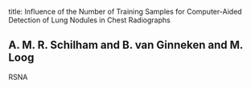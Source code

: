 title: Influence of the Number of Training Samples for Computer-Aided Detection of Lung Nodules in Chest Radiographs

## A. M. R. Schilham and B. van Ginneken and M. Loog
RSNA

